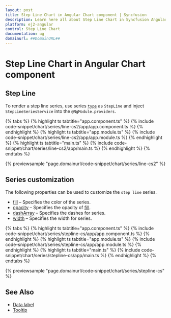 ```yaml
---
layout: post
title: Step Line Chart in Angular Chart component | Syncfusion
description: Learn here all about Step Line Chart in Syncfusion Angular Chart component of Syncfusion Essential JS 2 and more.
platform: ej2-angular
control: Step Line Chart
documentation: ug
domainurl: ##DomainURL##
---
```


# Step Line Chart in Angular Chart component

## Step Line

To render a step line series, use series [`type`](https://ej2.syncfusion.com/angular/documentation/api/chart/seriesDirective/#type) as `StepLine` and inject `StepLineSeriesService` into the `@NgModule.providers`.

{% tabs %}
{% highlight ts tabtitle="app.component.ts" %}
{% include code-snippet/chart/series/line-cs2/app/app.component.ts %}
{% endhighlight %}
{% highlight ts tabtitle="app.module.ts" %}
{% include code-snippet/chart/series/line-cs2/app/app.module.ts %}
{% endhighlight %}
{% highlight ts tabtitle="main.ts" %}
{% include code-snippet/chart/series/line-cs2/app/main.ts %}
{% endhighlight %}
{% endtabs %}
  
{% previewsample "page.domainurl/code-snippet/chart/series/line-cs2" %}

## Series customization

The following properties can be used to customize the `step line` series.

* [fill](https://ej2.syncfusion.com/angular/documentation/api/chart/seriesModel/#fill-string) – Specifies the color of the series.
* [opacity](https://ej2.syncfusion.com/angular/documentation/api/chart/seriesModel/#opacity) – Specifies the opacity of [fill](https://ej2.syncfusion.com/angular/documentation/api/chart/seriesModel/#fill-string).
* [dashArray](https://ej2.syncfusion.com/angular/documentation/api/chart/seriesModel/#dasharray) – Specifies the dashes for series.
* [width](/api/chart/seriesModel/#width) – Specifies the width for series.

{% tabs %}
{% highlight ts tabtitle="app.component.ts" %}
{% include code-snippet/chart/series/stepline-cs/app/app.component.ts %}
{% endhighlight %}
{% highlight ts tabtitle="app.module.ts" %}
{% include code-snippet/chart/series/stepline-cs/app/app.module.ts %}
{% endhighlight %}
{% highlight ts tabtitle="main.ts" %}
{% include code-snippet/chart/series/stepline-cs/app/main.ts %}
{% endhighlight %}
{% endtabs %}
  
{% previewsample "page.domainurl/code-snippet/chart/series/stepline-cs" %}

## See Also

* [Data label](./data-labels/)
* [Tooltip](./tool-tip/)